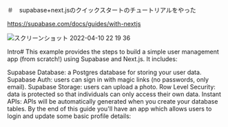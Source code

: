 ＃　supabase+next.jsのクイックスタートのチュートリアルをやった

https://supabase.com/docs/guides/with-nextjs

![スクリーンショット 2022-04-10 22 19 36](https://user-images.githubusercontent.com/79749395/162620215-ba1b6ffb-bb8e-4cfa-bac4-d3d0b523f341.png)


Intro#
This example provides the steps to build a simple user management app (from scratch!) using Supabase and Next.js. It includes:

Supabase Database: a Postgres database for storing your user data.
Supabase Auth: users can sign in with magic links (no passwords, only email).
Supabase Storage: users can upload a photo.
Row Level Security: data is protected so that individuals can only access their own data.
Instant APIs: APIs will be automatically generated when you create your database tables.
By the end of this guide you'll have an app which allows users to login and update some basic profile details:

